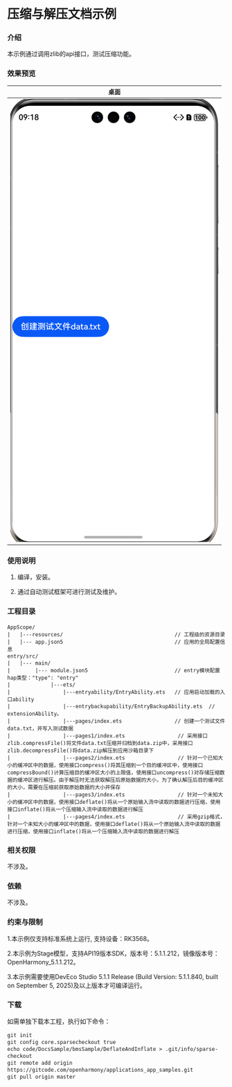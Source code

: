 # 压缩与解压文档示例

### 介绍

本示例通过调用zlib的api接口，测试压缩功能。

### 效果预览

| 桌面                              |
|---------------------------------|
|![img.png](screenshots/img.png) |

### 使用说明

1. 编译，安装。

2. 通过自动测试框架可进行测试及维护。

### 工程目录
```
AppScope/
|   |---resources/                                    // 工程级的资源目录
|   |--- app.json5                                    // 应用的全局配置信息
entry/src/
|   |--- main/
|        |--- module.json5                            // entry模块配置hap类型："type": "entry"
|             |---ets/
|                 |---entryability/EntryAbility.ets   // 应用启动加载的入口ability
|                 |---entrybackupability/EntryBackupAbility.ets  // extensionAbility。
|                 |---pages/index.ets                 // 创建一个测试文件data.txt，并写入测试数据
|                 |---pages1/index.ets                 // 采用接口zlib.compressFile()将文件data.txt压缩并归档到data.zip中，采用接口zlib.decompressFile()将data.zip解压到应用沙箱目录下
|                 |---pages2/index.ets                 // 针对一个已知大小的缓冲区中的数据，使用接口compress()将其压缩到一个目的缓冲区中，使用接口compressBound()计算压缩目的缓冲区大小的上限值，使用接口uncompress()对存储压缩数据的缓冲区进行解压。由于解压时无法获取解压后原始数据的大小，为了确认解压后目的缓冲区的大小，需要在压缩前获取原始数据的大小并保存
|                 |---pages3/index.ets                 // 针对一个未知大小的缓冲区中的数据，使用接口deflate()将从一个原始输入流中读取的数据进行压缩，使用接口inflate()将从一个压缩输入流中读取的数据进行解压
|                 |---pages4/index.ets                 // 采用gzip格式，针对一个未知大小的缓冲区中的数据，使用接口deflate()将从一个原始输入流中读取的数据进行压缩，使用接口inflate()将从一个压缩输入流中读取的数据进行解压
```

### 相关权限

不涉及。

### 依赖

不涉及。

### 约束与限制

1.本示例仅支持标准系统上运行, 支持设备：RK3568。

2.本示例为Stage模型，支持API19版本SDK，版本号：5.1.1.212，镜像版本号：OpenHarmony_5.1.1.212。

3.本示例需要使用DevEco Studio 5.1.1 Release (Build Version: 5.1.1.840, built on September 5, 2025)及以上版本才可编译运行。

### 下载

如需单独下载本工程，执行如下命令：

````
git init
git config core.sparsecheckout true
echo code/DocsSample/bmsSample/DeflateAndInflate > .git/info/sparse-checkout
git remote add origin https://gitcode.com/openharmony/applications_app_samples.git
git pull origin master
````